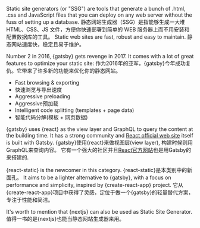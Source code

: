 Static site generators (or "SSG") are tools that generate a bunch of .html, .css and JavaScript files that you can deploy on any web server without the fuss of setting up a database.
静态网站生成器（SSG）是指能够生成一大堆 HTML、CSS、JS 文件，方便你快速部署到简单的 WEB 服务器上而不用安装和配置数据库的工具。
Static web sites are fast, robust and easy to maintain.
静态网站速度快，稳定且易于维护。

Number 2 in 2016, {gatsby} gets revenge in 2017. It comes with a lot of great features to optimize your static site:
作为2016年的亚军，{gatsby}今年成功复仇。它带来了许多新的功能来优化你的静态网站。

* Fast browsing & exporting
* 快速浏览与导出速度
* Aggressive preloading
* Aggressive预加载
* Intelligent code splitting (templates + page data)
* 智能代码分解(模板 + 网页数据)

{gatsby} uses {react} as the view layer and GraphQL to query the content at the building time.
It has a strong community and [React official web site](https://reactjs.org) itself is built with Gatsby.
{gatsby}使用{react}来做视图层(view layer), 构建时候则用GraphQL来查询内容。
它有一个强大的社区并且[React官方网站](https://reactjs.org)也是用Gatsby的来搭建的.


{react-static} is the newcomer in this category.
{react-static}是本类别中的新面孔。
It aims to be a lighter alternative to {gatsby}, with a focus on performance and simplicity, inspired by {create-react-app} project.
它从{create-react-app}项目中获得了灵感，定位于做一个{gatsby}的轻量替代方案，专注于性能和简洁。

It's worth to mention that {nextjs} can also be used as Static Site Generator.
值得一书的是{nextjs}也能当静态网站生成器来用。
